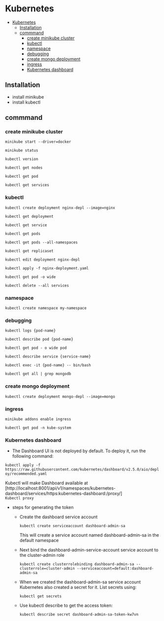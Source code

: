 # Kubernetes

- [Kubernetes](#kubernetes)
  - [Installation](#installation)
  - [commmand](#commmand)
    - [create minikube cluster](#create-minikube-cluster)
    - [kubectl](#kubectl)
    - [namespace](#namespace)
    - [debugging](#debugging)
    - [create mongo deployment](#create-mongo-deployment)
    - [ingress](#ingress)
    - [Kubernetes dashboard](#kubernetes-dashboard)

## Installation

- install minikube
- install kubectl

## commmand

### create minikube cluster

`minikube start --driver=docker`

`minikube status`

`kubectl version`

`kubectl get nodes`

`kubectl get pod`

`kubectl get services`

### kubectl

`kubectl create deployment nginx-depl --image=nginx`

`kubectl get deployment`

`kubectl get service`

`kubectl get pods`

`kubectl get pods --all-namespaces`

`kubectl get replicaset`

`kubectl edit deployment nginx-depl`

`kubectl apply -f nginx-deployment.yaml`

`kubectl get pod -o wide`

`kubectl delete --all services`

### namespace

`kubectl create namespace my-namespace`

### debugging

`kubectl logs {pod-name}`

`kubectl describe pod {pod-name}`

`kubectl get pod - o wide pod`

`kubectl describe service {service-name}`

`kubectl exec -it {pod-name} -- bin/bash`

`kubectl get all | grep mongodb`

### create mongo deployment

`kubectl create deployment mongo-depl --image=mongo`

### ingress

`minikube addons enable ingress`

`kubectl get pod -n kube-system`

### Kubernetes dashboard

- The Dashboard UI is not deployed by default. To deploy it, run the following command:

`kubectl apply -f https://raw.githubusercontent.com/kubernetes/dashboard/v2.5.0/aio/deploy/recommended.yaml`

Kubectl will make Dashboard available at [http://localhost:8001/api/v1/namespaces/kubernetes-dashboard/services/https:kubernetes-dashboard:/proxy/]  
`Kubectl proxy`

- steps for generating the token
  - Create the dashboard service account

    ```console
    kubectl create serviceaccount dashboard-admin-sa
    ```
  
    This will create a service account named dashboard-admin-sa in the default namespace

  - Next bind the dashboard-admin-service-account service account to the cluster-admin role

    ```console
    kubectl create clusterrolebinding dashboard-admin-sa --clusterrole=cluster-admin --serviceaccount=default:dashboard-admin-sa
    ```

  - When we created the dashboard-admin-sa service account Kubernetes also created a secret for it. List secrets using:

    ```console
    kubectl get secrets
    ```

  - Use kubectl describe to get the access token:

    ```console
    kubectl describe secret dashboard-admin-sa-token-kw7vn
    ```
